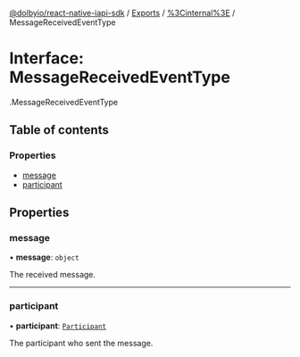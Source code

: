 [@dolbyio/react-native-iapi-sdk](../README.md) / [Exports](../modules.md) / [%3Cinternal%3E](../modules/_internal_.md) / MessageReceivedEventType

# Interface: MessageReceivedEventType

[<internal>](../modules/_internal_.md).MessageReceivedEventType

## Table of contents

### Properties

- [message](_internal_.MessageReceivedEventType.md#message)
- [participant](_internal_.MessageReceivedEventType.md#participant)

## Properties

### message

• **message**: `object`

The received message.

___

### participant

• **participant**: [`Participant`](_internal_.Participant.md)

The participant who sent the message.
